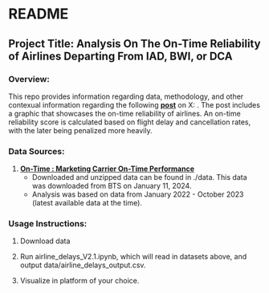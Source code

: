 # README

## Project Title: Analysis On The On-Time Reliability of Airlines Departing From IAD, BWI, or DCA


### Overview:

This repo provides information regarding data, methodology, and other contexual information regarding the following __[post](https://x.com/sebbystats/status/1748206329246671288?s=20)__ on X: . The post includes a graphic that showcases the on-time reliability of airlines. An on-time reliability score is calculated based on flight delay and cancellation rates, with the later being penalized more heavily. 


### Data Sources:

1. __[On-Time : Marketing Carrier On-Time Performance](https://www.transtats.bts.gov/DL_SelectFields.aspx?gnoyr_VQ=FGK&QO_fu146_anzr=b0-gvzr)__
   - Downloaded and unzipped data can be found in ./data. This data was downloaded from BTS on January 11, 2024.
   - Analysis was based on data from January 2022 - October 2023 (latest available data at the time). 


### Usage Instructions:

1. Download data

2. Run airline_delays_V2.1.ipynb, which will read in datasets above, and output data/airline_delays_output.csv.

3. Visualize in platform of your choice. 
